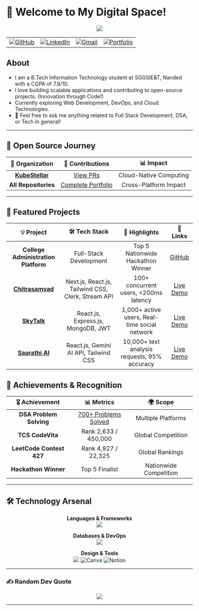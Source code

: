 # 👋 Welcome to My Digital Space!

<!-- ----------- HEAD SECTION ------------ -->
<p align="center">
  <img src="https://readme-typing-svg.herokuapp.com?color=3B82F6&size=30&center=true&vCenter=true&width=550&height=70&lines=Hey+There+👋,+I'm+Gaurav;Full+Stack+Developer+🚀;Open+Source+Enthusiast+🌟;Problem+Solver+💻;Tech+Explorer+🔍;">
</p>

<div align="center">
<table>
  <tr>
    <td><a href="https://github.com/GauravDeshmukh0909"><img src="https://img.shields.io/github/followers/GauravDeshmukh0909.svg?label=GitHub&style=social" alt="GitHub"></a></td>
    <td><a href="https://linkedin.com/in/gaurav-deshmukh-32a460276/"><img src="https://img.shields.io/badge/LinkedIn--_.svg?style=social&logo=linkedin" alt="LinkedIn"></a></td>
    <td><a href="mailto:gauravdeshmukh0909@gmail.com"><img src="https://img.shields.io/badge/Gmail--_.svg?style=social&logo=gmail" alt="Gmail"></a></td>
    <td><a href="https://gauravdeshmukh.tech"><img src="https://img.shields.io/badge/Portfolio--_.svg?style=social&logo=vercel" alt="Portfolio"></a></td>
  </tr>
</table>
</div>

## About
- I am a B.Tech Information Technology student at SGGSIE&T, Nanded with a CGPA of 7.9/10.
- I love building scalable applications and contributing to open-source projects. (Innovation through Code!)
- Currently exploring Web Development, DevOps, and Cloud Technologies.
- 💬 Feel free to ask me anything related to Full Stack Development, DSA, or Tech in general!

---

## 🌟 Open Source Journey

<div align="center">

| 🎯 **Organization** | 🚀 **Contributions** | 📊 **Impact** |
|:---:|:---:|:---:|
| **[KubeStellar](https://github.com/kubestellar)** | [View PRs](https://github.com/pulls?q=is%3Apr+author%3AGauravDeshmukh0909+org%3Akubestellar) | Cloud-Native Computing |
| **All Repositories** | [Complete Portfolio](https://github.com/pulls?q=is%3Apr+author%3AGauravDeshmukh0909) | Cross-Platform Impact |

</div>

---

## 🚀 Featured Projects

<div align="center">

| 💡 **Project** | 🛠️ **Tech Stack** | 🌟 **Highlights** | 🔗 **Links** |
|:---:|:---:|:---:|:---:|
| **College Administration Platform** | Full-Stack Development | Top 5 Nationwide Hackathon Winner | [GitHub](https://github.com/GauravDeshmukh0909) |
| **[Chitrasamvad](https://gauravdeshmukh.tech)** | Next.js, React.js, Tailwind CSS, Clerk, Stream API | 100+ concurrent users, <200ms latency | [Live Demo](https://gauravdeshmukh.tech) |
| **[SkyTalk](https://gauravdeshmukh.tech)** | React.js, Express.js, MongoDB, JWT | 1,000+ active users, Real-time social network | [Live Demo](https://gauravdeshmukh.tech) |
| **[Saarathi AI](https://gauravdeshmukh.tech)** | React.js, Gemini AI API, Tailwind CSS | 10,000+ text analysis requests, 95% accuracy | [Live Demo](https://gauravdeshmukh.tech) |


</div>

## 🏅 Achievements & Recognition

<div align="center">

| 🎖️ **Achievement** | 📊 **Metrics** | 🌍 **Scope** |
|:---:|:---:|:---:|
| **DSA Problem Solving** | [700+ Problems Solved](https://gauravdeshmukh.tech) | Multiple Platforms |
| **TCS CodeVita** | Rank 2,633 / 450,000 | Global Competition |
| **LeetCode Contest 427** | Rank 4,927 / 22,325 | Global Rankings |
| **Hackathon Winner** | Top 5 Finalist | Nationwide Competition |

</div>

---

## 🛠️ Technology Arsenal

<div align="center">

**Languages & Frameworks**  
<img src="https://skillicons.dev/icons?i=js,ts,python,java,html,css,react,nodejs,express,django,bootstrap,tailwind&theme=dark" />

**Databases & DevOps**  
<img src="https://skillicons.dev/icons?i=mysql,mongodb,postgresql,git,github,docker,aws,vercel,netlify&theme=dark" />

**Design & Tools**  
<img src="https://skillicons.dev/icons?i=figma&theme=dark" />
<img src="https://img.shields.io/badge/Canva-%2300C4CC.svg?style=for-the-badge&logo=Canva&logoColor=white" alt="Canva"/>
<img src="https://img.shields.io/badge/Notion-%23000000.svg?style=for-the-badge&logo=notion&logoColor=white" alt="Notion"/>

</div>

---

### ✍️ Random Dev Quote
<div align="center">
  
![](https://quotes-github-readme.vercel.app/api?type=horizontal&theme=dark)

</div>

---
